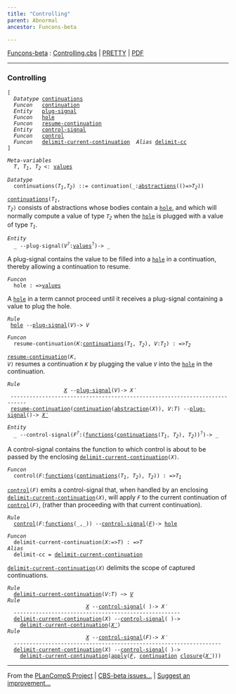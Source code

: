 ```yaml
---
title: "Controlling"
parent: Abnormal
ancestor: Funcons-beta

---
```


[Funcons-beta] : [Controlling.cbs] \| [PRETTY] \| [PDF]


----
### Controlling

<div class="highlighter-rouge"><pre class="highlight"><code>[
  <i class="keyword">Datatype</i> <span class="name"><a href="#Name_continuations">continuations</a></span>
  <i class="keyword">Funcon</i>   <span class="name"><a href="#Name_continuation">continuation</a></span>
  <i class="keyword">Entity</i>   <span class="name"><a href="#Name_plug-signal">plug-signal</a></span>
  <i class="keyword">Funcon</i>   <span class="name"><a href="#Name_hole">hole</a></span>
  <i class="keyword">Funcon</i>   <span class="name"><a href="#Name_resume-continuation">resume-continuation</a></span>
  <i class="keyword">Entity</i>   <span class="name"><a href="#Name_control-signal">control-signal</a></span>
  <i class="keyword">Funcon</i>   <span class="name"><a href="#Name_control">control</a></span>
  <i class="keyword">Funcon</i>   <span class="name"><a href="#Name_delimit-current-continuation">delimit-current-continuation</a></span>  <i class="keyword">Alias</i> <span class="name"><a href="#Name_delimit-cc">delimit-cc</a></span>
]</code></pre></div>


<div class="highlighter-rouge"><pre class="highlight"><code><i class="keyword">Meta-variables</i>
  <span id="PartVariable_T"><i class="var">T</i></span>, <span id="PartVariable_T1"><i class="var">T<sub class="sub">1</sub></i></span>, <span id="PartVariable_T2"><i class="var">T<sub class="sub">2</sub></i></span> <: <span class="name"><a href="../../../Values/Value-Types/index.html#Name_values">values</a></span></code></pre></div>


<div class="highlighter-rouge"><pre class="highlight"><code><i class="keyword">Datatype</i>
  <span class="name"><span id="Name_continuations">continuations</span></span>(<span id="Variable78_T1"><i class="var">T<sub class="sub">1</sub></i></span>,<span id="Variable85_T2"><i class="var">T<sub class="sub">2</sub></i></span>) ::= <span id="Name_continuation">continuation</span>(_:<span class="name"><a href="../../../Values/Abstraction/Generic/index.html#Name_abstractions">abstractions</a></span>(()=><span id="Variable109_T2"><i class="var">T<sub class="sub">2</sub></i></span>))</code></pre></div>


  <code><span class="name"><a href="#Name_continuations">continuations</a></span>(<i class="var">T<sub class="sub">1</sub></i>, <i class="var">T<sub class="sub">2</sub></i>)</code> consists of abstractions whose bodies contain a <code><span class="name"><a href="#Name_hole">hole</a></span></code>,
  and which will normally compute a value of type <code><i class="var">T<sub class="sub">2</sub></i></code> when the <code><span class="name"><a href="#Name_hole">hole</a></span></code> is plugged
  with a value of type <code><i class="var">T<sub class="sub">1</sub></i></code>.


<div class="highlighter-rouge"><pre class="highlight"><code><i class="keyword">Entity</i>
  _ --<span class="ent-name"><span id="Name_plug-signal">plug-signal</span></span>(<i class="var">V<sup class="sup">?</sup></i>:<span class="name"><a href="../../../Values/Value-Types/index.html#Name_values">values</a></span><sup class="sup">?</sup>)-> _</code></pre></div>


   A plug-signal contains the value to be filled into a <code><span class="name"><a href="#Name_hole">hole</a></span></code> in a continuation,
   thereby allowing a continuation to resume.


 <div class="highlighter-rouge"><pre class="highlight"><code><i class="keyword">Funcon</i>
  <span class="name"><span id="Name_hole">hole</span></span> : =><span class="name"><a href="../../../Values/Value-Types/index.html#Name_values">values</a></span></code></pre></div>

  A <code><span class="name"><a href="#Name_hole">hole</a></span></code> in a term cannot proceed until it receives a plug-signal
  containing a value to plug the hole.

<div class="highlighter-rouge"><pre class="highlight"><code><i class="keyword">Rule</i>
 <span class="name"><a href="#Name_hole">hole</a></span> --<span class="ent-name"><a href="#Name_plug-signal">plug-signal</a></span>(<i class="var">V</i>)-> <i class="var">V</i></code></pre></div>


<div class="highlighter-rouge"><pre class="highlight"><code><i class="keyword">Funcon</i>
  <span class="name"><span id="Name_resume-continuation">resume-continuation</span></span>(<span id="Variable305_K"><i class="var">K</i></span>:<span class="name"><a href="#Name_continuations">continuations</a></span>(<span id="Variable311_T1"><i class="var">T<sub class="sub">1</sub></i></span>, <span id="Variable317_T2"><i class="var">T<sub class="sub">2</sub></i></span>), <span id="Variable332_V"><i class="var">V</i></span>:<span id="Variable337_T1"><i class="var">T<sub class="sub">1</sub></i></span>) : =><span id="Variable353_T2"><i class="var">T<sub class="sub">2</sub></i></span></code></pre></div>

 <code><span class="name"><a href="#Name_resume-continuation">resume-continuation</a></span>(<i class="var">K</i>, <i class="var">V</i>)</code> resumes a continuation <code><i class="var">K</i></code> by plugging the value
 <code><i class="var">V</i></code> into the <code><span class="name"><a href="#Name_hole">hole</a></span></code> in the continuation.

<div class="highlighter-rouge"><pre class="highlight"><code><i class="keyword">Rule</i>
                  <a href="#Variable470_X"><i class="var">X</i></a> --<span class="ent-name"><a href="#Name_plug-signal">plug-signal</a></span>(<span id="Variable438_V"><i class="var">V</i></span>)-> <span id="Variable455_X'"><i class="var">X&prime;</i></span>
 ---------------------------------------------------------------------------
 <span class="name"><a href="#Name_resume-continuation">resume-continuation</a></span>(<span class="name"><a href="#Name_continuation">continuation</a></span>(<span class="name"><a href="../../../Values/Abstraction/Generic/index.html#Name_abstraction">abstraction</a></span>(<span id="Variable470_X"><i class="var">X</i></span>)), <span id="Variable487_V"><i class="var">V</i></span>:<i class="var">T</i>) --<span class="ent-name"><a href="#Name_plug-signal">plug-signal</a></span>()-> <a href="#Variable455_X'"><i class="var">X&prime;</i></a></code></pre></div>



<div class="highlighter-rouge"><pre class="highlight"><code><i class="keyword">Entity</i>
  _ --<span class="ent-name"><span id="Name_control-signal">control-signal</span></span>(<i class="var">F<sup class="sup">?</sup></i>:(<span class="name"><a href="../../../Values/Abstraction/Functions/index.html#Name_functions">functions</a></span>(<span class="name"><a href="#Name_continuations">continuations</a></span>(<i class="var">T<sub class="sub">1</sub></i>, <i class="var">T<sub class="sub">2</sub></i>), <i class="var">T<sub class="sub">2</sub></i>))<sup class="sup">?</sup>)-> _</code></pre></div>


   A control-signal contains the function to which control is about to be passed
   by the enclosing <code><span class="name"><a href="#Name_delimit-current-continuation">delimit-current-continuation</a></span>(<i class="var">X</i>)</code>.


<div class="highlighter-rouge"><pre class="highlight"><code><i class="keyword">Funcon</i>
  <span class="name"><span id="Name_control">control</span></span>(<span id="Variable607_F"><i class="var">F</i></span>:<span class="name"><a href="../../../Values/Abstraction/Functions/index.html#Name_functions">functions</a></span>(<span class="name"><a href="#Name_continuations">continuations</a></span>(<span id="Variable614_T1"><i class="var">T<sub class="sub">1</sub></i></span>, <span id="Variable620_T2"><i class="var">T<sub class="sub">2</sub></i></span>), <span id="Variable633_T2"><i class="var">T<sub class="sub">2</sub></i></span>)) : =><span id="Variable655_T1"><i class="var">T<sub class="sub">1</sub></i></span></code></pre></div>

  <code><span class="name"><a href="#Name_control">control</a></span>(<i class="var">F</i>)</code> emits a control-signal that, when handled by an enclosing
  <code><span class="name"><a href="#Name_delimit-current-continuation">delimit-current-continuation</a></span>(<i class="var">X</i>)</code>, will apply <code><i class="var">F</i></code> to the current continuation of
  <code><span class="name"><a href="#Name_control">control</a></span>(<i class="var">F</i>)</code>, (rather than proceeding with that current continuation).

<div class="highlighter-rouge"><pre class="highlight"><code><i class="keyword">Rule</i>
  <span class="name"><a href="#Name_control">control</a></span>(<span id="Variable744_F"><i class="var">F</i></span>:<span class="name"><a href="../../../Values/Abstraction/Functions/index.html#Name_functions">functions</a></span>(_,_)) --<span class="ent-name"><a href="#Name_control-signal">control-signal</a></span>(<a href="#Variable744_F"><i class="var">F</i></a>)-> <span class="name"><a href="#Name_hole">hole</a></span></code></pre></div>

<div class="highlighter-rouge"><pre class="highlight"><code><i class="keyword">Funcon</i>
  <span class="name"><span id="Name_delimit-current-continuation">delimit-current-continuation</span></span>(<span id="Variable798_X"><i class="var">X</i></span>:=><span id="Variable803_T"><i class="var">T</i></span>) : =><span id="Variable818_T"><i class="var">T</i></span>
<i class="keyword">Alias</i>
  <span class="name"><span id="Name_delimit-cc">delimit-cc</span></span> = <span class="name"><a href="#Name_delimit-current-continuation">delimit-current-continuation</a></span></code></pre></div>


  <code><span class="name"><a href="#Name_delimit-current-continuation">delimit-current-continuation</a></span>(<i class="var">X</i>)</code> delimits the scope of captured continuations.

<div class="highlighter-rouge"><pre class="highlight"><code><i class="keyword">Rule</i>
  <span class="name"><a href="#Name_delimit-current-continuation">delimit-current-continuation</a></span>(<span id="Variable856_V"><i class="var">V</i></span>:<i class="var">T</i>) ~> <a href="#Variable856_V"><i class="var">V</i></a>
<i class="keyword">Rule</i>
                         <a href="#Variable914_X"><i class="var">X</i></a> --<span class="ent-name"><a href="#Name_control-signal">control-signal</a></span>( )-> <span id="Variable901_X'"><i class="var">X&prime;</i></span>
  -----------------------------------------------------
  <span class="name"><a href="#Name_delimit-current-continuation">delimit-current-continuation</a></span>(<span id="Variable914_X"><i class="var">X</i></span>) --<span class="ent-name"><a href="#Name_control-signal">control-signal</a></span>( )->
    <span class="name"><a href="#Name_delimit-current-continuation">delimit-current-continuation</a></span>(<a href="#Variable901_X'"><i class="var">X&prime;</i></a>)
<i class="keyword">Rule</i>
                         <a href="#Variable994_X"><i class="var">X</i></a> --<span class="ent-name"><a href="#Name_control-signal">control-signal</a></span>(<span id="Variable964_F"><i class="var">F</i></span>)-> <span id="Variable981_X'"><i class="var">X&prime;</i></span>
  ------------------------------------------------------------------
  <span class="name"><a href="#Name_delimit-current-continuation">delimit-current-continuation</a></span>(<span id="Variable994_X"><i class="var">X</i></span>) --<span class="ent-name"><a href="#Name_control-signal">control-signal</a></span>( )->
    <span class="name"><a href="#Name_delimit-current-continuation">delimit-current-continuation</a></span>(<span class="name"><a href="../../../Values/Abstraction/Functions/index.html#Name_apply">apply</a></span>(<a href="#Variable964_F"><i class="var">F</i></a>, <span class="name"><a href="#Name_continuation">continuation</a></span> <span class="name"><a href="../../../Values/Abstraction/Generic/index.html#Name_closure">closure</a></span>(<a href="#Variable981_X'"><i class="var">X&prime;</i></a>)))</code></pre></div>



[Funcons-beta]: /CBS-beta/docs/Funcons-beta
  "FUNCONS-BETA"
[Unstable-Funcons-beta]: /CBS-beta/docs/Unstable-Funcons-beta
  "UNSTABLE-FUNCONS-BETA"
[Languages-beta]: /CBS-beta/docs/Languages-beta
  "LANGUAGES-BETA"
[Unstable-Languages-beta]: /CBS-beta/docs/Unstable-Languages-beta
  "UNSTABLE-LANGUAGES-BETA"
[CBS-beta]: /CBS-beta
  "CBS-BETA"
[Controlling.cbs]: https://github.com/plancomps/CBS-beta/blob/master/Funcons-beta/Computations/Abnormal/Controlling/Controlling.cbs
  "CBS SOURCE FILE ON GITHUB"
[PLAIN]: /CBS-beta/docs/Funcons-beta/Computations/Abnormal/Controlling
  "CBS SOURCE WEB PAGE"
[PRETTY]: /CBS-beta/math/Funcons-beta/Computations/Abnormal/Controlling
  "CBS-KATEX WEB PAGE"
[PDF]: https://github.com/plancomps/CBS-beta/blob/master/Funcons-beta/Computations/Abnormal/Controlling/Controlling.pdf
  "CBS-LATEX PDF FILE"
[PLanCompS Project]: https://plancomps.github.io
  "PROGRAMMING LANGUAGE COMPONENTS AND SPECIFICATIONS PROJECT HOME PAGE"

____

From the [PLanCompS Project] | [CBS-beta issues...] | [Suggest an improvement...]

[CBS-beta issues...]: https://github.com/plancomps/CBS-beta/issues
   "CBS-BETA ISSUE REPORTS ON GITHUB"
 [Suggest an improvement...]: mailto:plancomps@gmail.com?Subject=CBS-beta%20-%20comment&Body=Re%3A%20CBS-beta%20specification%20at%20Computations/Abnormal/Controlling/Controlling.cbs%0A%0AComment/Query/Issue/Suggestion%3A%0A%0A%0ASignature%3A%0A
   "GENERATE AN EMAIL TEMPLATE"
